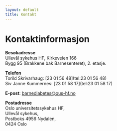 ```yaml
---
layout: default
title: Kontakt
---
```


# Kontaktinformasjon

__Besøkadresse__<br>
Ullevål sykehus HF, Kirkeveien 166<br>
Bygg 95 (Brakkene bak Barnesenteret), 2. etasje.

**Telefon** <br>
Torild Skrivarhaug:  [23 01 56 48](tel:23 01 56 48) <br> 
Siv Janne Kummernes:  [23 01 58 17](tel:23 01 58 17)

**E-post**: <barnediabetes@ous-hf.no>

**Postadresse**<br>
Oslo universitetssykehus HF,<br> 
Ullevål sykehus, <br>
Postboks 4956 Nydalen,<br> 
0424 Oslo



